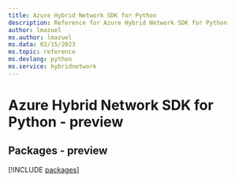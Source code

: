 ```yaml
---
title: Azure Hybrid Network SDK for Python
description: Reference for Azure Hybrid Network SDK for Python
author: lmazuel
ms.author: lmazuel
ms.data: 02/15/2023
ms.topic: reference
ms.devlang: python
ms.service: hybridnetwork
---
```

# Azure Hybrid Network SDK for Python - preview
## Packages - preview
[!INCLUDE [packages](hybrid-network-index.md)]